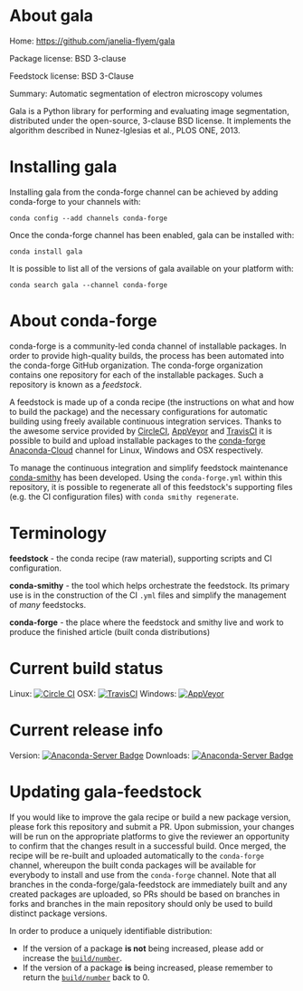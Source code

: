 About gala
==========

Home: https://github.com/janelia-flyem/gala

Package license: BSD 3-clause

Feedstock license: BSD 3-Clause

Summary: Automatic segmentation of electron microscopy volumes

Gala is a Python library for performing and evaluating image segmentation,
distributed under the open-source, 3-clause BSD license. It implements the
algorithm described in Nunez-Iglesias et al., PLOS ONE, 2013.


Installing gala
===============

Installing gala from the conda-forge channel can be achieved by adding conda-forge to your channels with:

```
conda config --add channels conda-forge
```

Once the conda-forge channel has been enabled, gala can be installed with:

```
conda install gala
```

It is possible to list all of the versions of gala available on your platform with:

```
conda search gala --channel conda-forge
```


About conda-forge
=================

conda-forge is a community-led conda channel of installable packages.
In order to provide high-quality builds, the process has been automated into the
conda-forge GitHub organization. The conda-forge organization contains one repository
for each of the installable packages. Such a repository is known as a *feedstock*.

A feedstock is made up of a conda recipe (the instructions on what and how to build
the package) and the necessary configurations for automatic building using freely
available continuous integration services. Thanks to the awesome service provided by
[CircleCI](https://circleci.com/), [AppVeyor](http://www.appveyor.com/)
and [TravisCI](https://travis-ci.org/) it is possible to build and upload installable
packages to the [conda-forge](https://anaconda.org/conda-forge)
[Anaconda-Cloud](http://docs.anaconda.org/) channel for Linux, Windows and OSX respectively.

To manage the continuous integration and simplify feedstock maintenance
[conda-smithy](http://github.com/conda-forge/conda-smithy) has been developed.
Using the ``conda-forge.yml`` within this repository, it is possible to regenerate all of
this feedstock's supporting files (e.g. the CI configuration files) with ``conda smithy regenerate``.


Terminology
===========

**feedstock** - the conda recipe (raw material), supporting scripts and CI configuration.

**conda-smithy** - the tool which helps orchestrate the feedstock.
                   Its primary use is in the construction of the CI ``.yml`` files
                   and simplify the management of *many* feedstocks.

**conda-forge** - the place where the feedstock and smithy live and work to
                  produce the finished article (built conda distributions)

Current build status
====================

Linux: [![Circle CI](https://circleci.com/gh/conda-forge/gala-feedstock.svg?style=shield)](https://circleci.com/gh/conda-forge/gala-feedstock)
OSX: [![TravisCI](https://travis-ci.org/conda-forge/gala-feedstock.svg?branch=master)](https://travis-ci.org/conda-forge/gala-feedstock)
Windows: [![AppVeyor](https://ci.appveyor.com/api/projects/status/github/conda-forge/gala-feedstock?svg=True)](https://ci.appveyor.com/project/conda-forge/gala-feedstock/branch/master)

Current release info
====================
Version: [![Anaconda-Server Badge](https://anaconda.org/conda-forge/gala/badges/version.svg)](https://anaconda.org/conda-forge/gala)
Downloads: [![Anaconda-Server Badge](https://anaconda.org/conda-forge/gala/badges/downloads.svg)](https://anaconda.org/conda-forge/gala)


Updating gala-feedstock
=======================

If you would like to improve the gala recipe or build a new
package version, please fork this repository and submit a PR. Upon submission,
your changes will be run on the appropriate platforms to give the reviewer an
opportunity to confirm that the changes result in a successful build. Once
merged, the recipe will be re-built and uploaded automatically to the
`conda-forge` channel, whereupon the built conda packages will be available for
everybody to install and use from the `conda-forge` channel.
Note that all branches in the conda-forge/gala-feedstock are
immediately built and any created packages are uploaded, so PRs should be based
on branches in forks and branches in the main repository should only be used to
build distinct package versions.

In order to produce a uniquely identifiable distribution:
 * If the version of a package **is not** being increased, please add or increase
   the [``build/number``](http://conda.pydata.org/docs/building/meta-yaml.html#build-number-and-string).
 * If the version of a package **is** being increased, please remember to return
   the [``build/number``](http://conda.pydata.org/docs/building/meta-yaml.html#build-number-and-string)
   back to 0.

